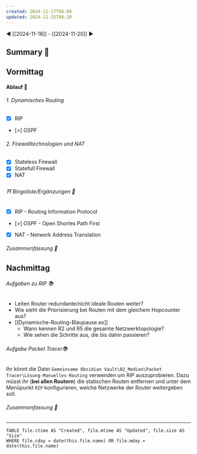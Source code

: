 ```yaml
---
created: 2024-11-17T08:09
updated: 2024-11-25T08:20
---
```

◀ [[2024-11-18]] - [[2024-11-20]] ▶
## Summary 🍁

## Vormittag
#### Ablauf 🧭
###### 1. Dynamisches Routing
* [x] RIP
* [>] OSPF
###### 2. Firewalltechnologien und NAT
* [x] Stateless Firewall
* [x] Statefull Firewall
* [x] NAT
###### ⛩ Bingoliste/Ergänzungen 🐾
* [x] RIP - Routing Information Protocol
* [>] OSPF - Open Shortes Path First
* [x] NAT - Network Address Translation
###### Zusammenfassung 🍁

## Nachmittag
###### Aufgaben zu RIP 📚
* Leiten Router redundante/nicht ideale Routen weiter?
* Wie sieht die Priorisierung bei Routen mit dem gleichem Hopcounter aus?
* [[Dynamische-Routing-Blaupause.ex]] 
	* Wann kennen R2 und R5 die gesamte Netzwerktopologie?
	* Wie sehen die Schritte aus, die bis dahin passieren?
###### Aufgabe Packet Tracer📚
Ihr könnt die Datei `Gemeinsame Obsidian Vault\02_Medien\Packet Tracer\Lösung-Manuelles-Routing` verwenden um RIP auszuprobieren. Dazu müsst ihr (**bei allen Routern**) die statischen Routen entfernen und unter dem Menüpunkt `RIP` konfigurieren, welche Netzwerke der Router weitergeben soll.
###### Zusammenfassung 🍁

---
```dataview
TABLE file.ctime AS "Created", file.mtime AS "Updated", file.size AS "Size" 
WHERE file.cday = date(this.file.name) OR file.mday = date(this.file.name) 
```
